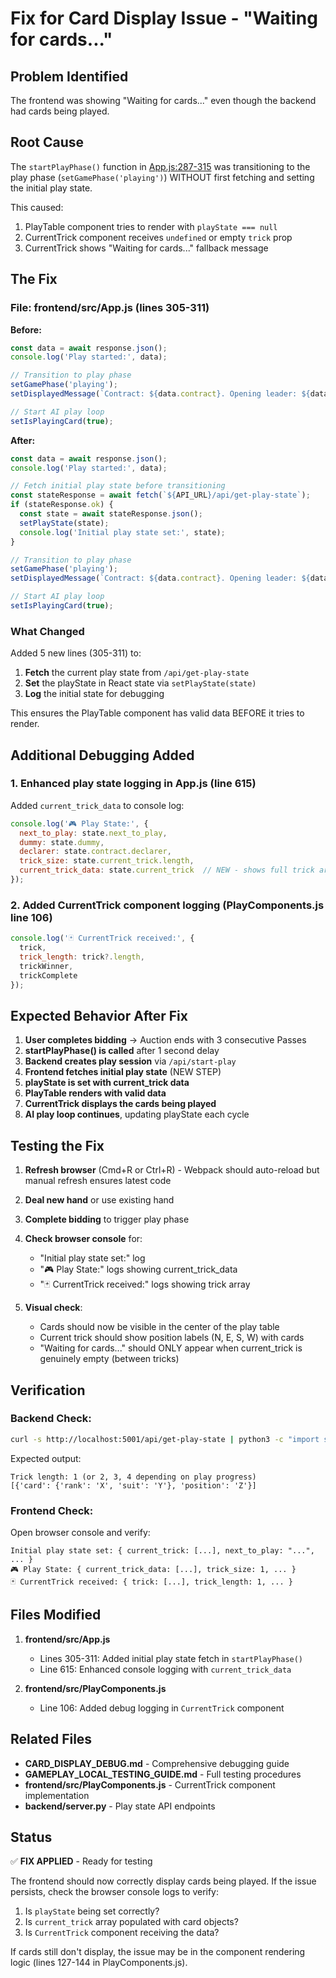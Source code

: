 # Fix for Card Display Issue - "Waiting for cards..."

## Problem Identified

The frontend was showing "Waiting for cards..." even though the backend had cards being played.

## Root Cause

The `startPlayPhase()` function in [App.js:287-315](frontend/src/App.js#L287-L315) was transitioning to the play phase (`setGamePhase('playing')`) WITHOUT first fetching and setting the initial play state.

This caused:
1. PlayTable component tries to render with `playState === null`
2. CurrentTrick component receives `undefined` or empty `trick` prop
3. CurrentTrick shows "Waiting for cards..." fallback message

## The Fix

### File: frontend/src/App.js (lines 305-311)

**Before:**
```javascript
const data = await response.json();
console.log('Play started:', data);

// Transition to play phase
setGamePhase('playing');
setDisplayedMessage(`Contract: ${data.contract}. Opening leader: ${data.opening_leader}`);

// Start AI play loop
setIsPlayingCard(true);
```

**After:**
```javascript
const data = await response.json();
console.log('Play started:', data);

// Fetch initial play state before transitioning
const stateResponse = await fetch(`${API_URL}/api/get-play-state`);
if (stateResponse.ok) {
  const state = await stateResponse.json();
  setPlayState(state);
  console.log('Initial play state set:', state);
}

// Transition to play phase
setGamePhase('playing');
setDisplayedMessage(`Contract: ${data.contract}. Opening leader: ${data.opening_leader}`);

// Start AI play loop
setIsPlayingCard(true);
```

### What Changed

Added 5 new lines (305-311) to:
1. **Fetch** the current play state from `/api/get-play-state`
2. **Set** the playState in React state via `setPlayState(state)`
3. **Log** the initial state for debugging

This ensures the PlayTable component has valid data BEFORE it tries to render.

## Additional Debugging Added

### 1. Enhanced play state logging in App.js (line 615)

Added `current_trick_data` to console log:
```javascript
console.log('🎮 Play State:', {
  next_to_play: state.next_to_play,
  dummy: state.dummy,
  declarer: state.contract.declarer,
  trick_size: state.current_trick.length,
  current_trick_data: state.current_trick  // NEW - shows full trick array
});
```

### 2. Added CurrentTrick component logging (PlayComponents.js line 106)

```javascript
console.log('🃏 CurrentTrick received:', {
  trick,
  trick_length: trick?.length,
  trickWinner,
  trickComplete
});
```

## Expected Behavior After Fix

1. **User completes bidding** → Auction ends with 3 consecutive Passes
2. **startPlayPhase() is called** after 1 second delay
3. **Backend creates play session** via `/api/start-play`
4. **Frontend fetches initial play state** (NEW STEP)
5. **playState is set with current_trick data**
6. **PlayTable renders with valid data**
7. **CurrentTrick displays the cards being played**
8. **AI play loop continues**, updating playState each cycle

## Testing the Fix

1. **Refresh browser** (Cmd+R or Ctrl+R) - Webpack should auto-reload but manual refresh ensures latest code
2. **Deal new hand** or use existing hand
3. **Complete bidding** to trigger play phase
4. **Check browser console** for:
   - "Initial play state set:" log
   - "🎮 Play State:" logs showing current_trick_data
   - "🃏 CurrentTrick received:" logs showing trick array

5. **Visual check**:
   - Cards should now be visible in the center of the play table
   - Current trick should show position labels (N, E, S, W) with cards
   - "Waiting for cards..." should ONLY appear when current_trick is genuinely empty (between tricks)

## Verification

### Backend Check:
```bash
curl -s http://localhost:5001/api/get-play-state | python3 -c "import sys, json; data = json.load(sys.stdin); print(f'Trick length: {len(data[\"current_trick\"])}'); print(data['current_trick'])"
```

Expected output:
```
Trick length: 1 (or 2, 3, 4 depending on play progress)
[{'card': {'rank': 'X', 'suit': 'Y'}, 'position': 'Z'}]
```

### Frontend Check:
Open browser console and verify:
```
Initial play state set: { current_trick: [...], next_to_play: "...", ... }
🎮 Play State: { current_trick_data: [...], trick_size: 1, ... }
🃏 CurrentTrick received: { trick: [...], trick_length: 1, ... }
```

## Files Modified

1. **frontend/src/App.js**
   - Lines 305-311: Added initial play state fetch in `startPlayPhase()`
   - Line 615: Enhanced console logging with `current_trick_data`

2. **frontend/src/PlayComponents.js**
   - Line 106: Added debug logging in `CurrentTrick` component

## Related Files

- **CARD_DISPLAY_DEBUG.md** - Comprehensive debugging guide
- **GAMEPLAY_LOCAL_TESTING_GUIDE.md** - Full testing procedures
- **frontend/src/PlayComponents.js** - CurrentTrick component implementation
- **backend/server.py** - Play state API endpoints

## Status

✅ **FIX APPLIED** - Ready for testing

The frontend should now correctly display cards being played. If the issue persists, check the browser console logs to verify:
1. Is `playState` being set correctly?
2. Is `current_trick` array populated with card objects?
3. Is `CurrentTrick` component receiving the data?

If cards still don't display, the issue may be in the component rendering logic (lines 127-144 in PlayComponents.js).
